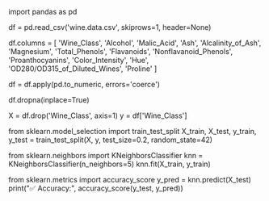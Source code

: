 
import pandas as pd


df = pd.read_csv('wine.data.csv', skiprows=1, header=None)

df.columns = [
    'Wine_Class', 'Alcohol', 'Malic_Acid', 'Ash', 'Alcalinity_of_Ash', 'Magnesium',
    'Total_Phenols', 'Flavanoids', 'Nonflavanoid_Phenols', 'Proanthocyanins',
    'Color_Intensity', 'Hue', 'OD280/OD315_of_Diluted_Wines', 'Proline'
]

df = df.apply(pd.to_numeric, errors='coerce')


df.dropna(inplace=True)

X = df.drop('Wine_Class', axis=1)
y = df['Wine_Class']


from sklearn.model_selection import train_test_split
X_train, X_test, y_train, y_test = train_test_split(X, y, test_size=0.2, random_state=42)


from sklearn.neighbors import KNeighborsClassifier
knn = KNeighborsClassifier(n_neighbors=5)
knn.fit(X_train, y_train)


from sklearn.metrics import accuracy_score
y_pred = knn.predict(X_test)
print("✅ Accuracy:", accuracy_score(y_test, y_pred))
